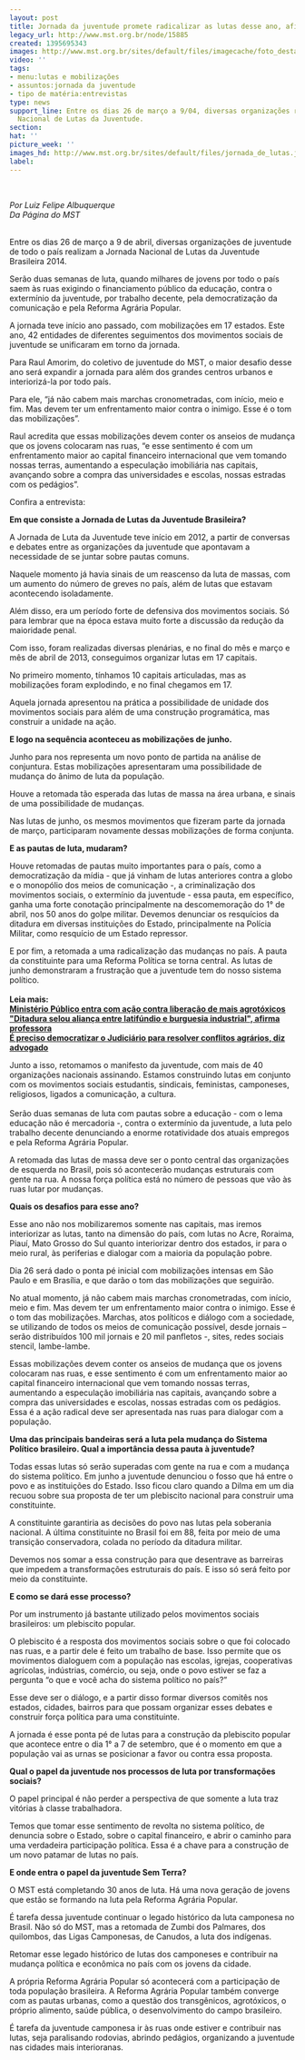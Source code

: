 ```yaml
---
layout: post
title: Jornada da juventude promete radicalizar as lutas desse ano, afirma Raul Amorim
legacy_url: http://www.mst.org.br/node/15885
created: 1395695343
images: http://www.mst.org.br/sites/default/files/imagecache/foto_destaque/jornada_de_lutas.jpg
video: ''
tags:
- menu:lutas e mobilizações
- assuntos:jornada da juventude
- tipo de matéria:entrevistas
type: news
support_line: Entre os dias 26 de março a 9/04, diversas organizações realizam a Jornada
  Nacional de Lutas da Juventude.
section: 
hat: ''
picture_week: ''
images_hd: http://www.mst.org.br/sites/default/files/jornada_de_lutas.jpg
label: 
---
```

<p>&nbsp;</p><p><em>Por Luiz Felipe Albuquerque<br>Da Página do MST</em><br>&nbsp;</p><p>Entre os dias 26 de março a 9 de abril, diversas organizações de juventude de todo o país realizam a Jornada Nacional de Lutas da Juventude Brasileira 2014.</p><p>Serão duas semanas de luta, quando milhares de jovens por todo o país saem às ruas exigindo o financiamento público da educação, contra o extermínio da juventude, por trabalho decente, pela democratização da comunicação e pela Reforma Agrária Popular.</p><p>A jornada teve início ano passado, com mobilizações em 17 estados. Este ano, 42 entidades de diferentes seguimentos dos movimentos sociais de juventude se unificaram em torno da jornada.</p><p>Para Raul Amorim, do coletivo de juventude do MST, o maior desafio desse ano será expandir a jornada para além dos grandes centros urbanos e interiorizá-la por todo país.&nbsp;</p><p>Para ele, “já não cabem mais marchas cronometradas, com início, meio e fim. Mas devem ter um enfrentamento maior contra o inimigo. Esse é o tom das mobilizações”.</p><p>Raul acredita que essas mobilizações devem conter os anseios de mudança que os jovens colocaram nas ruas, “e esse sentimento é com um enfrentamento maior ao capital financeiro internacional que vem tomando nossas terras, aumentando a especulação imobiliária nas capitais, avançando sobre a compra das universidades e escolas, nossas estradas com os pedágios”.&nbsp;</p><p>Confira a entrevista:</p><p><strong>Em que consiste a Jornada de Lutas da Juventude Brasileira?</strong></p><p>A Jornada de Luta da Juventude teve início em 2012, a partir de conversas e debates entre as organizações da juventude que apontavam a necessidade de se juntar sobre pautas comuns.</p><p>Naquele momento já havia sinais de um reascenso da luta de massas, com um aumento do número de greves no país, além de lutas que estavam acontecendo isoladamente.</p><p>Além disso, era um período forte de defensiva dos movimentos sociais. Só para lembrar que na época estava muito forte a discussão da redução da maioridade penal.&nbsp;</p><p>Com isso, foram realizadas diversas plenárias, e no final do mês e março e mês de abril de 2013, conseguimos organizar lutas em 17 capitais.&nbsp;</p><p>No primeiro momento, tínhamos 10 capitais articuladas, mas as mobilizações foram explodindo, e no final chegamos em 17.&nbsp;</p><p>Aquela jornada apresentou na prática a possibilidade de unidade dos movimentos sociais para além de uma construção programática, mas construir a unidade na ação.&nbsp;</p><p><strong>E logo na sequência aconteceu as mobilizações de junho.</strong></p><p>Junho para nos representa um novo ponto de partida na análise de conjuntura. Estas mobilizações apresentaram uma possibilidade de mudança do ânimo de luta da população.</p><p>Houve a retomada tão esperada das lutas de massa na área urbana, e sinais de uma possibilidade de mudanças.</p><p>Nas lutas de junho, os mesmos movimentos que fizeram parte da jornada de março, participaram novamente dessas mobilizações de forma conjunta.</p><p><strong>E as pautas de luta, mudaram?</strong></p><p>Houve retomadas de pautas muito importantes para o país, como a democratização da mídia - que já vinham de lutas anteriores contra a globo e o monopólio dos meios de comunicação -, a criminalização dos movimentos sociais, o extermínio da juventude - essa pauta, em específico, ganha uma forte conotação principalmente na descomemoração do 1° de abril, nos 50 anos do golpe militar. Devemos denunciar os resquícios da ditadura em diversas instituições do Estado, principalmente na Polícia Militar, como resquício de um Estado repressor.&nbsp;</p><p>E por fim, a retomada a uma radicalização das mudanças no país. A pauta da constituinte para uma Reforma Política se torna central. As lutas de junho demonstraram a frustração que a juventude tem do nosso sistema político.<br><strong><br>Leia mais:<br></strong><a href="http://www.mst.org.br/node/15882"><strong>Ministério Público entra com ação contra liberação de mais agrotóxicos<br></strong></a><strong><a href="http://www.mst.org.br/node/15881">"Ditadura selou aliança entre latifúndio e burguesia industrial", afirma professora<br></a></strong><a href="http://www.mst.org.br/node/15884"><strong>É preciso democratizar o Judiciário para resolver conflitos agrários, diz advogado</strong></a></p><p>Junto a isso, retomamos o manifesto da juventude, com mais de 40 organizações nacionais assinando. Estamos construindo lutas em conjunto com os movimentos sociais estudantis, sindicais, feministas, camponeses, religiosos, ligados a comunicação, a cultura.<br>&nbsp;<br>Serão duas semanas de luta com pautas sobre a educação - com o lema educação não é mercadoria -, contra o extermínio da juventude, a luta pelo trabalho decente denunciando a enorme rotatividade dos atuais empregos e pela Reforma Agrária Popular.</p><p>A retomada das lutas de massa deve ser o ponto central das organizações de esquerda no Brasil, pois só acontecerão mudanças estruturais com gente na rua. A nossa força política está no número de pessoas que vão às ruas lutar por mudanças.</p><p><strong>Quais os desafios para esse ano?</strong></p><p>Esse ano não nos mobilizaremos somente nas capitais, mas iremos interiorizar as lutas, tanto na dimensão do país, com lutas no Acre, Roraima, Piauí, Mato Grosso do Sul quanto interiorizar dentro dos estados, ir para o meio rural, às periferias e dialogar com a maioria da população pobre.</p><p>Dia 26 será dado o ponta pé inicial com mobilizações intensas em São Paulo e em Brasília, e que darão o tom das mobilizações que seguirão.&nbsp;</p><p>No atual momento, já não cabem mais marchas cronometradas, com início, meio e fim. Mas devem ter um enfrentamento maior contra o inimigo. Esse é o tom das mobilizações. Marchas, atos políticos e diálogo com a sociedade, se utilizando de todos os meios de comunicação possível, desde jornais – serão distribuídos 100 mil jornais e 20 mil panfletos -, sites, redes sociais stencil, lambe-lambe.</p><p>Essas mobilizações devem conter os anseios de mudança que os jovens colocaram nas ruas, e esse sentimento é com um enfrentamento maior ao capital financeiro internacional que vem tomando nossas terras, aumentando a especulação imobiliária nas capitais, avançando sobre a compra das universidades e escolas, nossas estradas com os pedágios. Essa é a ação radical deve ser apresentada nas ruas para dialogar com a população.</p><p><strong>Uma das principais bandeiras será a luta pela mudança do Sistema Político brasileiro. Qual a importância dessa pauta à juventude?</strong></p><p>Todas essas lutas só serão superadas com gente na rua e com a mudança do sistema político. Em junho a juventude denunciou o fosso que há entre o povo e as instituições do Estado. Isso ficou claro quando a Dilma em um dia recuou sobre sua proposta de ter um plebiscito nacional para construir uma constituinte.</p><p>A constituinte garantiria as decisões do povo nas lutas pela soberania nacional. A última constituinte no Brasil foi em 88, feita por meio de uma transição conservadora, colada no período da ditadura militar.&nbsp;</p><p>Devemos nos somar a essa construção para que desentrave as barreiras que impedem a transformações estruturais do país. E isso só será feito por meio da constituinte.&nbsp;</p><p><strong>E como se dará esse processo?</strong></p><p>Por um instrumento já bastante utilizado pelos movimentos sociais brasileiros: um plebiscito popular.</p><p>O plebiscito é a resposta dos movimentos sociais sobre o que foi colocado nas ruas, e a partir dele é feito um trabalho de base. Isso permite que os movimentos dialoguem com a população nas escolas, igrejas, cooperativas agrícolas, indústrias, comércio, ou seja, onde o povo estiver se faz a pergunta “o que e você acha do sistema político no país?”&nbsp;</p><p>Esse deve ser o diálogo, e a partir disso formar diversos comitês nos estados, cidades, bairros para que possam organizar esses debates e construir força política para uma constituinte.</p><p>A jornada é esse ponta pé de lutas para a construção da plebiscito popular que acontece entre o dia 1° a 7 de setembro, que é o momento em que a população vai as urnas se posicionar a favor ou contra essa proposta.</p><p><strong>Qual o papel da juventude nos processos de luta por transformações sociais?</strong></p><p>O papel principal é não perder a perspectiva de que somente a luta traz vitórias à classe trabalhadora.&nbsp;</p><p>Temos que tomar esse sentimento de revolta no sistema político, de denuncia sobre o Estado, sobre o capital financeiro, e abrir o caminho para uma verdadeira participação política. Essa é a chave para a construção de um novo patamar de lutas no país.</p><p><strong>E onde entra o papel da juventude Sem Terra?</strong></p><p>O MST está completando 30 anos de luta. Há uma nova geração de jovens que estão se formando na luta pela Reforma Agrária Popular.&nbsp;</p><p>É tarefa dessa juventude continuar o legado histórico da luta camponesa no Brasil. Não só do MST, mas a retomada de Zumbi dos Palmares, dos quilombos, das Ligas Camponesas, de Canudos, a luta dos indígenas.&nbsp;</p><p>Retomar esse legado histórico de lutas dos camponeses e contribuir na mudança política e econômica no país com os jovens da cidade.</p><p>A própria Reforma Agrária Popular só acontecerá com a participação de toda população brasileira. A Reforma Agrária Popular também converge com as pautas urbanas, como a questão dos transgênicos, agrotóxicos, o próprio alimento, saúde pública, o desenvolvimento do campo brasileiro.&nbsp;</p><p>É tarefa da juventude camponesa ir às ruas onde estiver e contribuir nas lutas, seja paralisando rodovias, abrindo pedágios, organizando a juventude nas cidades mais interioranas.&nbsp;</p><p>&nbsp;</p><p>&nbsp;</p><div>&nbsp;</div>
